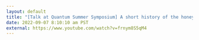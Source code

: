```yaml
---
layout: default
title: "[Talk at Quantum Summer Symposium] A short history of the honeycomb code"
date: 2022-09-07 8:10:10 am PST
external: https://www.youtube.com/watch?v=frnym8S5qM4
---
```

